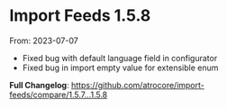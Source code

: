 # Import Feeds 1.5.8
From: 2023-07-07

* Fixed bug with default language field in configurator
* Fixed bug in import empty value for extensible enum


**Full Changelog**: https://github.com/atrocore/import-feeds/compare/1.5.7...1.5.8